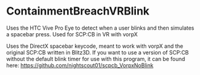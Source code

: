 # ContainmentBreachVRBlink
Uses the HTC Vive Pro Eye to detect when a user blinks and then simulates a spacebar press. Used for SCP:CB in VR with vorpX

Uses the DirectX spacebar keycode, meant to work with vorpX and the original SCP:CB written in Blitz3D. If you want to use a version of SCP:CB without the default blink timer for use with this program, it can be found here:
https://github.com/nightscout01/scpcb_VorpxNoBlink
